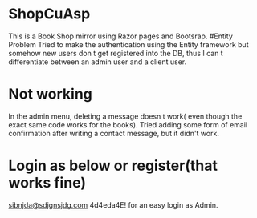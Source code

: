 # ShopCuAsp

This is a Book Shop mirror using Razor pages and Bootsrap.
#Entity Problem
Tried to make the authentication using the Entity framework but somehow new users don t get registered into the DB, thus I can t differentiate between an admin user and a client user.
# Not working 
In the admin menu, deleting a message doesn t work( even though the exact same code works for the books).
Tried adding some form of email confirmation after writing a contact message, but it didn't work.
# Login as below or register(that works fine)
sibnjda@sdjgnsjdg.com  4d4eda4E!  for an easy login as Admin.

